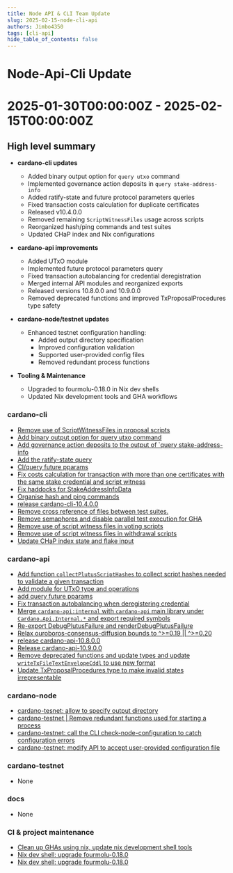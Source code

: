 ```yaml
---
title: Node API & CLI Team Update
slug: 2025-02-15-node-cli-api
authors: Jimbo4350
tags: [cli-api]
hide_table_of_contents: false
---
```


# Node-Api-Cli Update
# 2025-01-30T00:00:00Z - 2025-02-15T00:00:00Z

## High level summary
- **cardano-cli updates**
  - Added binary output option for `query utxo` command
  - Implemented governance action deposits in `query stake-address-info`
  - Added ratify-state and future protocol parameters queries
  - Fixed transaction costs calculation for duplicate certificates
  - Released v10.4.0.0
  - Removed remaining `ScriptWitnessFiles` usage across scripts
  - Reorganized hash/ping commands and test suites
  - Updated CHaP index and Nix configurations

- **cardano-api improvements**
  - Added UTxO module
  - Implemented future protocol parameters query
  - Fixed transaction autobalancing for credential deregistration
  - Merged internal API modules and reorganized exports
  - Released versions 10.8.0.0 and 10.9.0.0
  - Removed deprecated functions and improved TxProposalProcedures type safety

- **cardano-node/testnet updates**
  - Enhanced testnet configuration handling:
    - Added output directory specification
    - Improved configuration validation
    - Supported user-provided config files
    - Removed redundant process functions

- **Tooling & Maintenance**
  - Upgraded to fourmolu-0.18.0 in Nix dev shells
  - Updated Nix development tools and GHA workflows

### cardano-cli
- [ Remove use of ScriptWitnessFiles in proposal scripts](https://github.com/IntersectMBO/cardano-cli/pull/1047)
- [Add binary output option for query utxo command](https://github.com/IntersectMBO/cardano-cli/pull/1000)
- [Add governance action deposits to the output of `query stake-address-info](https://github.com/IntersectMBO/cardano-cli/pull/1032)
- [Add the ratify-state query](https://github.com/IntersectMBO/cardano-cli/pull/1036)
- [Cl/query future pparams](https://github.com/IntersectMBO/cardano-cli/pull/1038)
- [Fix costs calculation for transaction with more than one certificates with the same stake credential and script witness](https://github.com/IntersectMBO/cardano-cli/pull/1028)
- [Fix haddocks for StakeAddressInfoData ](https://github.com/IntersectMBO/cardano-cli/pull/1060)
- [Organise hash and ping commands](https://github.com/IntersectMBO/cardano-cli/pull/1048)
- [release cardano-cli-10.4.0.0](https://github.com/IntersectMBO/cardano-cli/pull/1063)
- [Remove cross reference of files between test suites.](https://github.com/IntersectMBO/cardano-cli/pull/1055)
- [Remove semaphores and disable parallel test execution for GHA](https://github.com/IntersectMBO/cardano-cli/pull/1062)
- [Remove use of script witness files in voting scripts](https://github.com/IntersectMBO/cardano-cli/pull/1027)
- [Remove use of script witness files in withdrawal scripts](https://github.com/IntersectMBO/cardano-cli/pull/1056)
- [Update CHaP index state and flake input](https://github.com/IntersectMBO/cardano-cli/pull/1064)

### cardano-api
- [Add function `collectPlutusScriptHashes` to collect script hashes needed to validate a given transaction](https://github.com/IntersectMBO/cardano-api/pull/735)
- [Add module for UTxO type and operations](https://github.com/IntersectMBO/cardano-api/pull/710)
- [add query future pparams](https://github.com/IntersectMBO/cardano-api/pull/739)
- [Fix transaction autobalancing when deregistering credential](https://github.com/IntersectMBO/cardano-api/pull/718)
- [Merge `cardano-api:internal` with `cardano-api` main library under `Cardano.Api.Internal.*` and export required symbols](https://github.com/IntersectMBO/cardano-api/pull/748)
- [Re-export DebugPlutusFailure and renderDebugPlutusFailure](https://github.com/IntersectMBO/cardano-api/pull/715)
- [Relax ouroboros-consensus-diffusion bounds to ^>=0.19 || ^>=0.20](https://github.com/IntersectMBO/cardano-api/pull/751)
- [release cardano-api-10.8.0.0](https://github.com/IntersectMBO/cardano-api/pull/745)
- [Release cardano-api-10.9.0.0](https://github.com/IntersectMBO/cardano-api/pull/753)
- [Remove deprecated functions and update types and update `writeTxFileTextEnvelopeCddl` to use new format](https://github.com/IntersectMBO/cardano-api/pull/746)
- [Update TxProposalProcedures type to make invalid states irrepresentable](https://github.com/IntersectMBO/cardano-api/pull/726)

### cardano-node
- [cardano-tesnet: allow to specify output directory](https://github.com/IntersectMBO/cardano-node/pull/6095)
- [cardano-testnet | Remove redundant functions used for starting a process](https://github.com/IntersectMBO/cardano-node/pull/6010)
- [cardano-testnet: call the CLI check-node-configuration to catch configuration errors](https://github.com/IntersectMBO/cardano-node/pull/6096)
- [cardano-testnet: modify API to accept user-provided configuration file](https://github.com/IntersectMBO/cardano-node/pull/6099)

### cardano-testnet
- None

### docs
- None

### CI & project maintenance
- [Clean up GHAs using nix, update nix development shell tools](https://github.com/IntersectMBO/cardano-api/pull/740)
- [Nix dev shell: upgrade fourmolu-0.18.0](https://github.com/IntersectMBO/cardano-api/pull/744)
- [Nix dev shell: upgrade fourmolu-0.18.0](https://github.com/IntersectMBO/cardano-cli/pull/1049)

